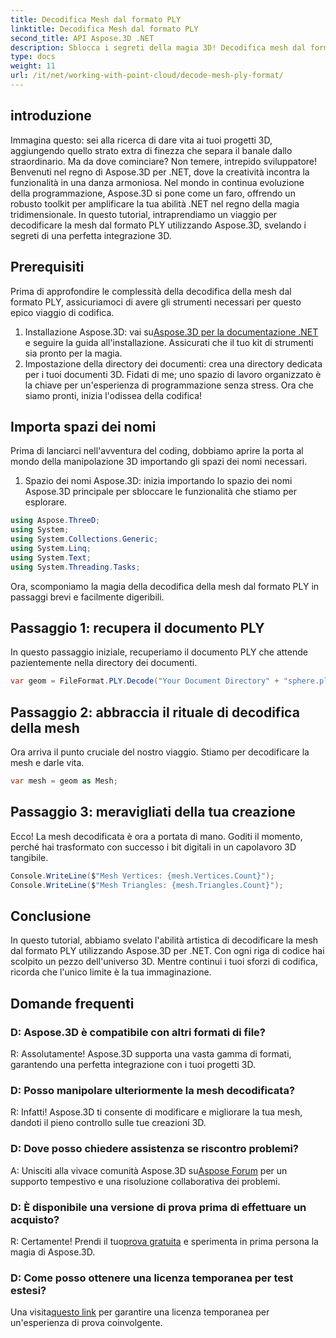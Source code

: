 ```yaml
---
title: Decodifica Mesh dal formato PLY
linktitle: Decodifica Mesh dal formato PLY
second_title: API Aspose.3D .NET
description: Sblocca i segreti della magia 3D! Decodifica mesh dal formato PLY senza sforzo con Aspose.3D per .NET. Eleva i tuoi progetti a nuove dimensioni.
type: docs
weight: 11
url: /it/net/working-with-point-cloud/decode-mesh-ply-format/
---
```

## introduzione
Immagina questo: sei alla ricerca di dare vita ai tuoi progetti 3D, aggiungendo quello strato extra di finezza che separa il banale dallo straordinario. Ma da dove cominciare? Non temere, intrepido sviluppatore! Benvenuti nel regno di Aspose.3D per .NET, dove la creatività incontra la funzionalità in una danza armoniosa.
Nel mondo in continua evoluzione della programmazione, Aspose.3D si pone come un faro, offrendo un robusto toolkit per amplificare la tua abilità .NET nel regno della magia tridimensionale. In questo tutorial, intraprendiamo un viaggio per decodificare la mesh dal formato PLY utilizzando Aspose.3D, svelando i segreti di una perfetta integrazione 3D.
## Prerequisiti
Prima di approfondire le complessità della decodifica della mesh dal formato PLY, assicuriamoci di avere gli strumenti necessari per questo epico viaggio di codifica.
1.  Installazione Aspose.3D: vai su[Aspose.3D per la documentazione .NET](https://reference.aspose.com/3d/net/) e seguire la guida all'installazione. Assicurati che il tuo kit di strumenti sia pronto per la magia.
2. Impostazione della directory dei documenti: crea una directory dedicata per i tuoi documenti 3D. Fidati di me; uno spazio di lavoro organizzato è la chiave per un'esperienza di programmazione senza stress.
Ora che siamo pronti, inizia l'odissea della codifica!
## Importa spazi dei nomi
Prima di lanciarci nell'avventura del coding, dobbiamo aprire la porta al mondo della manipolazione 3D importando gli spazi dei nomi necessari.
1. Spazio dei nomi Aspose.3D: inizia importando lo spazio dei nomi Aspose.3D principale per sbloccare le funzionalità che stiamo per esplorare.
```csharp
using Aspose.ThreeD;
using System;
using System.Collections.Generic;
using System.Linq;
using System.Text;
using System.Threading.Tasks;
```
Ora, scomponiamo la magia della decodifica della mesh dal formato PLY in passaggi brevi e facilmente digeribili.
## Passaggio 1: recupera il documento PLY
In questo passaggio iniziale, recuperiamo il documento PLY che attende pazientemente nella directory dei documenti.
```csharp
var geom = FileFormat.PLY.Decode("Your Document Directory" + "sphere.ply");
```
## Passaggio 2: abbraccia il rituale di decodifica della mesh
Ora arriva il punto cruciale del nostro viaggio. Stiamo per decodificare la mesh e darle vita.
```csharp
var mesh = geom as Mesh;
```
## Passaggio 3: meravigliati della tua creazione
Ecco! La mesh decodificata è ora a portata di mano. Goditi il momento, perché hai trasformato con successo i bit digitali in un capolavoro 3D tangibile.
```csharp
Console.WriteLine($"Mesh Vertices: {mesh.Vertices.Count}");
Console.WriteLine($"Mesh Triangles: {mesh.Triangles.Count}");
```
## Conclusione
In questo tutorial, abbiamo svelato l'abilità artistica di decodificare la mesh dal formato PLY utilizzando Aspose.3D per .NET. Con ogni riga di codice hai scolpito un pezzo dell'universo 3D. Mentre continui i tuoi sforzi di codifica, ricorda che l'unico limite è la tua immaginazione.

## Domande frequenti
### D: Aspose.3D è compatibile con altri formati di file?
R: Assolutamente! Aspose.3D supporta una vasta gamma di formati, garantendo una perfetta integrazione con i tuoi progetti 3D.
### D: Posso manipolare ulteriormente la mesh decodificata?
R: Infatti! Aspose.3D ti consente di modificare e migliorare la tua mesh, dandoti il pieno controllo sulle tue creazioni 3D.
### D: Dove posso chiedere assistenza se riscontro problemi?
 A: Unisciti alla vivace comunità Aspose.3D su[Aspose Forum](https://forum.aspose.com/c/3d/18) per un supporto tempestivo e una risoluzione collaborativa dei problemi.
### D: È disponibile una versione di prova prima di effettuare un acquisto?
 R: Certamente! Prendi il tuo[prova gratuita](https://releases.aspose.com/) e sperimenta in prima persona la magia di Aspose.3D.
### D: Come posso ottenere una licenza temporanea per test estesi?
 Una visita[questo link](https://purchase.aspose.com/temporary-license/) per garantire una licenza temporanea per un'esperienza di prova coinvolgente.